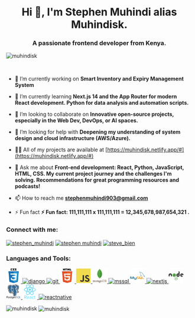 <h1 align="center">Hi 👋, I'm Stephen Muhindi alias Muhindisk.</h1>
<h3 align="center">A passionate frontend developer from Kenya.</h3>

<p align="left"> <img src="https://komarev.com/ghpvc/?username=muhindisk&label=Profile%20views&color=0e75b6&style=flat" alt="muhindisk" /> </p>

<p align="left"> <a href="https://twitter.com/" target="blank"><img src="https://img.shields.io/twitter/follow/?logo=twitter&style=for-the-badge" alt="" /></a> </p>

- 🔭 I’m currently working on **Smart Inventory and Expiry Management System**

- 🌱 I’m currently learning **Next.js 14 and the App Router for modern React development. Python for data analysis and automation scripts.**

- 👯 I’m looking to collaborate on **Innovative open-source projects, especially in the Web Dev, DevOps, or AI spaces.**

- 🤝 I’m looking for help with **Deepening my understanding of system design and cloud infrastructure (AWS/Azure).**

- 👨‍💻 All of my projects are available at [https://muhindisk.netlify.app/#](https://muhindisk.netlify.app/#)

- 💬 Ask me about **Front-end development: React, Python, JavaScript, HTML, CSS. My current project journey and the challenges I'm solving. Recommendations for great programming resources and podcasts!**

- 📫 How to reach me **stephenmuhindi903@gmail.com**

- ⚡ Fun fact **⚡ Fun fact: 111,111,111 x 111,111,111 = 12,345,678,987,654,321 .**

<h3 align="left">Connect with me:</h3>
<p align="left">
<a href="https://linkedin.com/in/stephen_muhindi" target="blank"><img align="center" src="https://raw.githubusercontent.com/rahuldkjain/github-profile-readme-generator/master/src/images/icons/Social/linked-in-alt.svg" alt="stephen_muhindi" height="30" width="40" /></a>
<a href="https://fb.com/stephen muhindi" target="blank"><img align="center" src="https://raw.githubusercontent.com/rahuldkjain/github-profile-readme-generator/master/src/images/icons/Social/facebook.svg" alt="stephen muhindi" height="30" width="40" /></a>
<a href="https://instagram.com/steve_bien" target="blank"><img align="center" src="https://raw.githubusercontent.com/rahuldkjain/github-profile-readme-generator/master/src/images/icons/Social/instagram.svg" alt="steve_bien" height="30" width="40" /></a>
</p>

<h3 align="left">Languages and Tools:</h3>
<p align="left"> <a href="https://www.w3schools.com/css/" target="_blank" rel="noreferrer"> <img src="https://raw.githubusercontent.com/devicons/devicon/master/icons/css3/css3-original-wordmark.svg" alt="css3" width="40" height="40"/> </a> <a href="https://www.djangoproject.com/" target="_blank" rel="noreferrer"> <img src="https://cdn.worldvectorlogo.com/logos/django.svg" alt="django" width="40" height="40"/> </a> <a href="https://git-scm.com/" target="_blank" rel="noreferrer"> <img src="https://www.vectorlogo.zone/logos/git-scm/git-scm-icon.svg" alt="git" width="40" height="40"/> </a> <a href="https://www.w3.org/html/" target="_blank" rel="noreferrer"> <img src="https://raw.githubusercontent.com/devicons/devicon/master/icons/html5/html5-original-wordmark.svg" alt="html5" width="40" height="40"/> </a> <a href="https://developer.mozilla.org/en-US/docs/Web/JavaScript" target="_blank" rel="noreferrer"> <img src="https://raw.githubusercontent.com/devicons/devicon/master/icons/javascript/javascript-original.svg" alt="javascript" width="40" height="40"/> </a> <a href="https://www.mongodb.com/" target="_blank" rel="noreferrer"> <img src="https://raw.githubusercontent.com/devicons/devicon/master/icons/mongodb/mongodb-original-wordmark.svg" alt="mongodb" width="40" height="40"/> </a> <a href="https://www.microsoft.com/en-us/sql-server" target="_blank" rel="noreferrer"> <img src="https://www.svgrepo.com/show/303229/microsoft-sql-server-logo.svg" alt="mssql" width="40" height="40"/> </a> <a href="https://www.mysql.com/" target="_blank" rel="noreferrer"> <img src="https://raw.githubusercontent.com/devicons/devicon/master/icons/mysql/mysql-original-wordmark.svg" alt="mysql" width="40" height="40"/> </a> <a href="https://nextjs.org/" target="_blank" rel="noreferrer"> <img src="https://cdn.worldvectorlogo.com/logos/nextjs-2.svg" alt="nextjs" width="40" height="40"/> </a> <a href="https://nodejs.org" target="_blank" rel="noreferrer"> <img src="https://raw.githubusercontent.com/devicons/devicon/master/icons/nodejs/nodejs-original-wordmark.svg" alt="nodejs" width="40" height="40"/> </a> <a href="https://www.postgresql.org" target="_blank" rel="noreferrer"> <img src="https://raw.githubusercontent.com/devicons/devicon/master/icons/postgresql/postgresql-original-wordmark.svg" alt="postgresql" width="40" height="40"/> </a> <a href="https://reactjs.org/" target="_blank" rel="noreferrer"> <img src="https://raw.githubusercontent.com/devicons/devicon/master/icons/react/react-original-wordmark.svg" alt="react" width="40" height="40"/> </a> <a href="https://reactnative.dev/" target="_blank" rel="noreferrer"> <img src="https://reactnative.dev/img/header_logo.svg" alt="reactnative" width="40" height="40"/> </a> </p>

<p><img align="left" src="https://github-readme-stats.vercel.app/api/top-langs?username=muhindisk&show_icons=true&locale=en&layout=compact" alt="muhindisk" /></p>

<p>&nbsp;<img align="center" src="https://github-readme-stats.vercel.app/api?username=muhindisk&show_icons=true&locale=en" alt="muhindisk" /></p>

<!---
Muhindisk/Muhindisk is a ✨ special ✨ repository because its `README.md` (this file) appears on your GitHub profile.
You can click the Preview link to take a look at your changes.
--->

